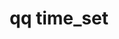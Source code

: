 ---
category: time
command: time_set
keywords: qq, qq_cli, time_set
optional_options:
- alternate: []
  help: Use Active Directory controller for NTP.
  name: --set-use-ad
  required: false
- alternate: []
  help: Don't use Active Directory controller for NTP.
  name: --unset-use-ad
  required: false
- alternate: []
  help: Set of NTP servers specified as comma delimited list.
  name: --ntp-servers
  required: false
permalink: /qq-cli-command-guide/time/time_set.html
positional_options: []
sidebar: qq_cli_command_reference_sidebar
summary: This section explains how to use the <code>qq time_set</code> command.
synopsis: Set time configuration.
title: qq time_set
usage: qq time_set [-h] [--set-use-ad] [--unset-use-ad] [--ntp-servers NTP_SERVERS]
zendesk_source: qq CLI Command Guide

---